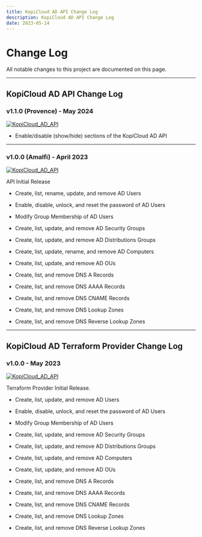 ```yaml
---
title: KopiCloud AD API Change Log
description: KopiCloud AD API Change Log
date: 2023-05-14
---
```


# Change Log

All notable changes to this project are documented on this page.


----

## KopiCloud AD API Change Log

### v1.1.0 (Provence) - May 2024

[![KopiCloud_AD_API](https://img.shields.io/badge/kopiCloud_ad-v1.1+-blueviolet.svg)](https://adapi.kopicloud.com)

- Enable/disable (show/hide) sections of the KopiCloud AD API

----

### v1.0.0 (Amalfi) - April 2023

[![KopiCloud_AD_API](https://img.shields.io/badge/kopiCloud_ad-v1.0+-blueviolet.svg)](https://adapi.kopicloud.com)

API Initial Release

- Create, list, rename, update, and remove AD Users

- Enable, disable, unlock, and reset the password of AD Users

- Modify Group Membership of AD Users

- Create, list, update, and remove AD Security Groups

- Create, list, update, and remove AD Distributions Groups

- Create, list, update, rename, and remove AD Computers

- Create, list, update, and remove AD OUs

- Create, list, and remove DNS A Records

- Create, list, and remove DNS AAAA Records

- Create, list, and remove DNS CNAME Records

- Create, list, and remove DNS Lookup Zones

- Create, list, and remove DNS Reverse Lookup Zones

----

## KopiCloud AD Terraform Provider Change Log

### v1.0.0 - May 2023

[![KopiCloud_AD_API](https://img.shields.io/badge/kopiCloud_ad-v1.0+-blueviolet.svg)](https://adapi.kopicloud.com)

Terraform Provider Initial Release.

- Create, list, update, and remove AD Users

- Enable, disable, unlock, and reset the password of AD Users

- Modify Group Membership of AD Users

- Create, list, update, and remove AD Security Groups

- Create, list, update, and remove AD Distributions Groups

- Create, list, update, and remove AD Computers

- Create, list, update, and remove AD OUs

- Create, list, and remove DNS A Records

- Create, list, and remove DNS AAAA Records

- Create, list, and remove DNS CNAME Records

- Create, list, and remove DNS Lookup Zones

- Create, list, and remove DNS Reverse Lookup Zones
